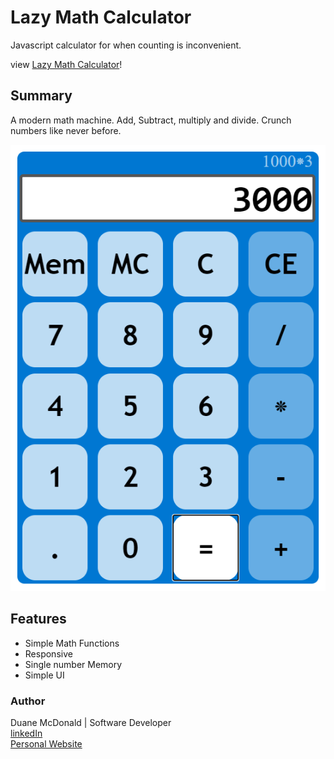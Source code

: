 # Lazy Math Calculator

Javascript calculator for when counting is inconvenient.

view <a href="https://duanemcd.github.io/calculator/"> Lazy Math Calculator</a>!

## Summary
A modern math machine. Add, Subtract, multiply and divide. Crunch numbers like never before.


![screenshot](screenshot.png)

## Features

<ul>
  <li>Simple Math Functions</li>
  <li>Responsive</li>
  <li>Single number Memory</li>
  <li>Simple UI</li>
</ul>

### Author

Duane McDonald | Software Developer <br />
<a href="https://www.linkedin.com/in/duane-mcdonald-48a90136">linkedIn</a> <br />
<a href="https://www.DuaneMcDonald.com">Personal Website</a> <br />

